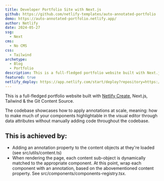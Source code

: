 ```yaml
---
title: Developer Portfolio Site with Next.js
github: https://github.com/netlify-templates/auto-annotated-portfolio
demo: https://auto-annotated-portfolio.netlify.app/
author: Netlify
date: 2024-05-27
ssg:
  - Next
cms:
  - No CMS
css:
  - Tailwind 
archetype:
  - Blog
  - Portfolio
description: This is a full-fledged portfolio website built with Next.js, Tailwind CSS and Netlify Create with Git Content Source.
featured: true
netlify_deploy: https://app.netlify.com/start/deploy?repository=https://github.com/netlify-templates/auto-annotated-portfolio
---
```


This is a full-fledged portfolio website built with [Netlify Create](https://www.netlify.com/platform/create/), Next.js, Tailwind & the Git Content Source.

The codebase showcases how to apply annotations at scale, meaning: how to make much of your components highlightable in the visual editor through data attributes without manually adding code throughout the codebase.

## This is achieved by:

- Adding an annotation property to the content objects at they're loaded (see src/utils/content.ts)
- When rendering the page, each content sub-object is dynamically matched to the appropriate component. At this point, wrap each component with an annotation, based on the abovementioned content property. See src/components/components-registry.tsx.


